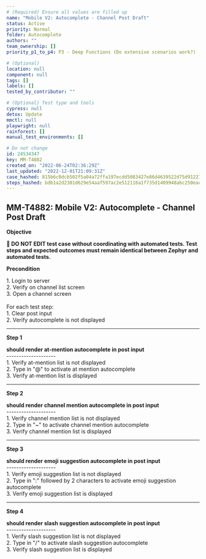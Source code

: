 ```yaml
---
# (Required) Ensure all values are filled up
name: "Mobile V2: Autocomplete - Channel Post Draft"
status: Active
priority: Normal
folder: Autocomplete
authors: ""
team_ownership: []
priority_p1_to_p4: P3 - Deep Functions (Do extensive scenarios work?)

# (Optional)
location: null
component: null
tags: []
labels: []
tested_by_contributor: ""

# (Optional) Test type and tools
cypress: null
detox: Update
mmctl: null
playwright: null
rainforest: []
manual_test_environments: []

# Do not change
id: 24534347
key: MM-T4882
created_on: "2022-06-24T02:36:29Z"
last_updated: "2022-12-01T21:09:31Z"
case_hashed: 815b6c0dcb502f5a04a72ffa197ecdd5083427e86d4639522d75d9122767dd81eb18e801b5e724e9587e6e9c7b44320f
steps_hashed: bdb1a2d2381d629e54aaf597ac2e512116a1f735d1409948abc250eace18b7ee9e1f7e6268340bb984a7fd1e261fb842
---
```


<!-- (Auto-generated) Based on frontmatter's "key" and "name" -->

## MM-T4882: Mobile V2: Autocomplete - Channel Post Draft

**Objective**

**🛑 DO NOT EDIT test case without coordinating with automated tests. Test steps and expected outcomes must remain identical between Zephyr and automated tests.**

**Precondition**

1\. Login to server\
2\. Verify on channel list screen\
3\. Open a channel screen\
\
For each test step:\
1\. Clear post input\
2\. Verify autocomplete is not displayed

---

**Step 1**

**should render at-mention autocomplete in post input**\
\--------------------\
1\. Verify at-mention list is not displayed\
2\. Type in "@" to activate at mention autocomplete\
3\. Verify at-mention list is displayed

---

**Step 2**

**should render channel mention autocomplete in post input**\
\--------------------\
1\. Verify channel mention list is not displayed\
2\. Type in "\~" to activate channel mention autocomplete\
3\. Verify channel mention list is displayed

---

**Step 3**

**should render emoji suggestion autocomplete in post input**\
\--------------------\
1\. Verify emoji suggestion list is not displayed\
2\. Type in ":" followed by 2 characters to activate emoji suggestion autocomplete\
3\. Verify emoji suggestion list is displayed

---

**Step 4**

**should render slash suggestion autocomplete in post input**\
\--------------------\
1\. Verify slash suggestion list is not displayed\
2\. Type in "/" to activate slash suggestion autocomplete\
3\. Verify slash suggestion list is displayed
